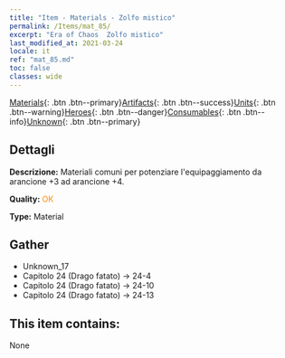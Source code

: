 ```yaml
---
title: "Item - Materials - Zolfo mistico"
permalink: /Items/mat_85/
excerpt: "Era of Chaos  Zolfo mistico"
last_modified_at: 2021-03-24
locale: it
ref: "mat_85.md"
toc: false
classes: wide
---
```

 [Materials](/it/Items/){: .btn .btn--primary}[Artifacts](/it/Items/Artifacts/){: .btn .btn--success}[Units](/it/Items/Units/){: .btn .btn--warning}[Heroes](/it/Items/Heroes/){: .btn .btn--danger}[Consumables](/it/Items/Consumables/){: .btn .btn--info}[Unknown](/it/Items/Unknown/){: .btn .btn--primary}

## Dettagli
 **Descrizione:** Materiali comuni per potenziare l'equipaggiamento da arancione +3 ad arancione +4.

 **Quality:** <span style="color: #FF8C00">OK</span>

 **Type:** Material

## Gather

*    Unknown_17 
*    Capitolo 24 (Drago fatato) -> 24-4 
*    Capitolo 24 (Drago fatato) -> 24-10 
*    Capitolo 24 (Drago fatato) -> 24-13 

## This item contains:

  None

